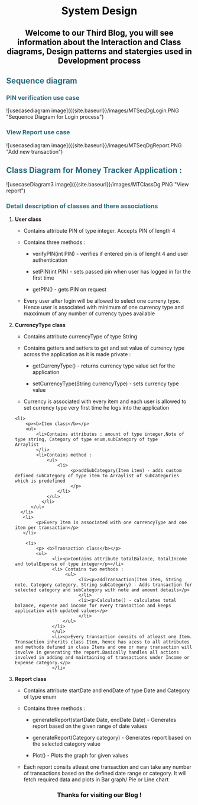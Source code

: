 <div>
<h1 style="color: #000000; text-align:center;">System Design</h1>
<h2 style="color: #000000; text-align:center;">Welcome to our Third Blog, you will see information about the Interaction and Class diagrams, Design patterns and statergies used in Development process</h2>
</div>

<div>
<h2 style="color: #2e6c80;">Sequence diagram </h2>
<h3 style="color: #2e6c80;">PIN verification use case</h3>
<span align="center">
![usecasediagram image]({{site.baseurl}}/images/MTSeqDgLogin.PNG "Sequence Diagram for Login process")
</span>

<h3 style="color: #2e6c80;">View Report use case</h3>
<span align="center">
![usecasediagram image]({{site.baseurl}}/images/MTSeqDgReport.PNG "Add new transaction")
</span>
</div>

<div>
<h2 style="color: #2e6c80;">Class Diagram for Money Tracker Application :</h2>
<span align="center">
![usecaseDiagram3 image]({{site.baseurl}}/images/MTClassDg.PNG "View report")
</span>

<h3 style="color: #2e6c80;">Detail description of classes and there associations</h3>
<ol>

  <li><p><b>User class</b></p>
     <ul>
         <li><p>Contains attribute PIN of type integer. Accepts PIN of length 4<p></li>
         <li>Contains three methods :
              <ul>
                  <li><p>verifyPIN(int PIN) - verifies if entered pin is of lenght 4 and user authentication</p></li>
                  <li><p>setPIN(int PIN) - sets passed pin when user has logged in for the first time</p></li>
                   <li><p>getPIN() - gets PIN on request</p></li>
              </ul>
          </li>
          <li>
        <p>Every user after login will be allowed to select one curreny type. Hence user is associated with minimum of one currency type          and maxximum of any number of currency types available  
        </p>
          </li> 
       </ul> 
    </li>


<li><p><b>CurrencyType class</b></p>
     <ul>
         <li><p>Contains attribute currencyType of type String<p></li>
         <li>Contains getters and setters to get and set value of currency type across the application as it is made private :
              <ul>
                  <li><p>getCurrenyType() - returns currency type value set for the application</p></li>
                  <li><p>setCurrencyType(String currencyType) - sets currency type value</p></li>
              </ul>
          </li>
          <li>
        <p>Currency is associated with every item and each user is allowed to set currency type very first time he logs into the                  application</p>
          </li> 
       </ul> 
    </li>


    <li>
        <p><b>Item class</b></p>
        <ul>
            <li>Contains attributes : amount of type integer,Note of type string, Category of type enum,subCategory of type                          Arraylist
            </li>
            <li>Contains method :
                <ul>
                    <li>
                         <p>addSubCategory(Item item) - adds custom defined subCategory of type item to Arraylist of subCategories which is predefined 
                         </p>
                    </li>
                </ul>
              </li>
          </ul>
      </li>
       <li>
            <p>Every Item is associated with one currencyType and one item per transaction</p>
       </li>

        <li>
            <p> <b>Transaction class</b></p>
            <ul>
                  <li><p>Contains attribute totalBalance, totalIncome and totalExpense of type integer</p></li>      
                  <li> Contains two methods :
                       <ul>
                            <li><p>addTransaction(Item item, String note, Category category, String subCategory) - Adds transaction for selected category and subCategory with note and amount details</p>
                            </li>
                            <li><p>Calculate() - calculates total balance, expense and income for every transaction and keeps application with updated values</p>
                            </li>
                      </ul>
                  </li>
                  </ul>
                  <li><p>Every transaction consits of atleast one Item. Transaction inherits class Item, hence has acess to all attributes and methods defined in class Items and one or many transaction will involve in generating the report.Basically handles all actions involved in adding and maintaining of transactions under Income or Expense category.</p>
                  </li>

<li>
     <p> <b>Report class</b></p>
     <ul>
     <li><p>Contains attribute startDate and endDate of type Date and Category of type enum</p></li>
     <li>Contains three methods :
          <ul>
               <li><p>generateReport(startDate Date, endDate Date) - Generates report based on the given range of date values</p></li>
                <li><p>generateReport(Category category) - Generates report based on the selected category value</p></li>
                <li><p>Plot() - Plots the graph for given values</p></li>
          </ul>
      </li>
      <li><p>Each report consits atleast one transaction and can take any number of transactions based on the defined date range or                   category. It will fetch required data and plots in Bar graph/ Pie or Line chart</p>
      </li>
  </ul>
 </li>
</ol>

</div>
<h3 style="color: #000000; text-align:center;">Thanks for visiting our Blog !</h3>
